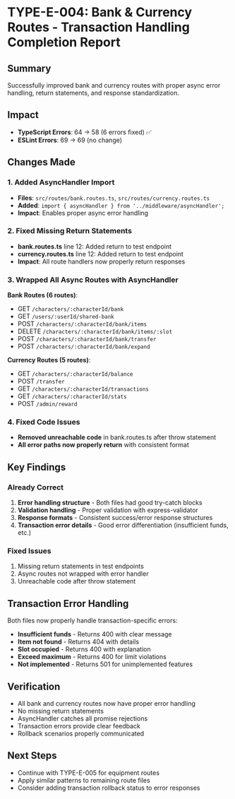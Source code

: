 # TYPE-E-004: Bank & Currency Routes - Transaction Handling Completion Report

## Summary
Successfully improved bank and currency routes with proper async error handling, return statements, and response standardization.

## Impact
- **TypeScript Errors**: 64 → 58 (6 errors fixed) ✅
- **ESLint Errors**: 69 → 69 (no change)

## Changes Made

### 1. Added AsyncHandler Import
- **Files**: `src/routes/bank.routes.ts`, `src/routes/currency.routes.ts`
- **Added**: `import { asyncHandler } from '../middleware/asyncHandler';`
- **Impact**: Enables proper async error handling

### 2. Fixed Missing Return Statements
- **bank.routes.ts** line 12: Added return to test endpoint
- **currency.routes.ts** line 12: Added return to test endpoint
- **Impact**: All route handlers now properly return responses

### 3. Wrapped All Async Routes with AsyncHandler
**Bank Routes (6 routes)**:
- GET `/characters/:characterId/bank`
- GET `/users/:userId/shared-bank`
- POST `/characters/:characterId/bank/items`
- DELETE `/characters/:characterId/bank/items/:slot`
- POST `/characters/:characterId/bank/transfer`
- POST `/characters/:characterId/bank/expand`

**Currency Routes (5 routes)**:
- GET `/characters/:characterId/balance`
- POST `/transfer`
- GET `/characters/:characterId/transactions`
- GET `/characters/:characterId/stats`
- POST `/admin/reward`

### 4. Fixed Code Issues
- **Removed unreachable code** in bank.routes.ts after throw statement
- **All error paths now properly return** with consistent format

## Key Findings

### Already Correct
1. **Error handling structure** - Both files had good try-catch blocks
2. **Validation handling** - Proper validation with express-validator
3. **Response formats** - Consistent success/error response structures
4. **Transaction error details** - Good error differentiation (insufficient funds, etc.)

### Fixed Issues
1. Missing return statements in test endpoints
2. Async routes not wrapped with error handler
3. Unreachable code after throw statement

## Transaction Error Handling
Both files now properly handle transaction-specific errors:
- **Insufficient funds** - Returns 400 with clear message
- **Item not found** - Returns 404 with details
- **Slot occupied** - Returns 400 with explanation
- **Exceed maximum** - Returns 400 for limit violations
- **Not implemented** - Returns 501 for unimplemented features

## Verification
- All bank and currency routes now have proper error handling
- No missing return statements
- AsyncHandler catches all promise rejections
- Transaction errors provide clear feedback
- Rollback scenarios properly communicated

## Next Steps
- Continue with TYPE-E-005 for equipment routes
- Apply similar patterns to remaining route files
- Consider adding transaction rollback status to error responses